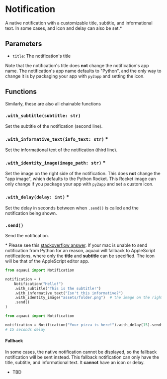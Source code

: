 # Notification

A native notification with a customizable title, subtitle, and informational text. In some cases, and icon and delay can also be set.\*

## Parameters

- `title`: The notification's title

Note that the notification's title does **not** change the notification's app name. The notification's app name defaults to "Python", and the only way to change it is by packaging your app with `py2app` and setting the icon.

## Functions

Similarly, these are also all chainable functions

### `.with_subtitle(subtitle: str)`

Set the subtitle of the notification (second line).

### `.with_informative_text(info_text: str)` \*

Set the informational text of the notification (third line).

### `.with_identity_image(image_path: str)` \*

Set the image on the right side of the notification. This does **not** change the "app image", which defaults to the Python Rocket. This Rocket image can only change if you package your app with `py2app` and set a custom icon.

### `.with_delay(delay: int)` \*

Set the delay in seconds between when `.send()` is called and the notification being shown.

### `.send()`

Send the notification.

\* Please see this [stackoverflow answer](https://stackoverflow.com/a/62248246/8677167). If your mac is unable to send notification from Python for an reason, aquaui will fallback to AppleScript notifications, where only the **title** and **subtitle** can be specified. The icon will be that of the AppleScript editor app.

```py
from aquaui import Notification

notification = (
    Notification("Hello!")
    .with_subtitle("This is the subtitle!")
    .with_informative_text("Isn't this informative?")
    .with_identity_image("assets/folder.png")  # the image on the right of the notification
    .send()
)
```

```py
from aquaui import Notification

notification = Notification("Your pizza is here!").with_delay(15).send()
# 15 seconds delay
```

#### Fallback

In some cases, the native notification cannot be displayed, so the fallback notification will be sent instead. This fallback notification can only have the title, subtitle, and informational text. It **cannot** have an icon or delay.

- TBD
